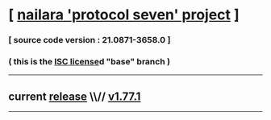 
# [ [nailara 'protocol seven' project](http://nailara.network/) ]

### [ source code version : 21.0871-3658.0 ]

### ( this is the [ISC license](license)d "base" branch )
---
## current [release](https://github.com/taekiten/nailara/releases) \\\\// [v1.77.1](https://github.com/taekiten/nailara/releases/tag/v1.77.1)
---
